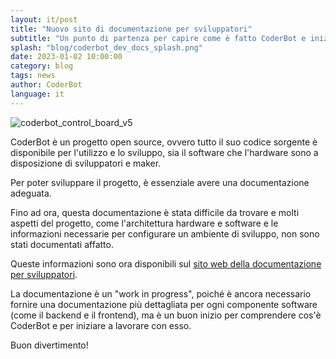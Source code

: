 ```yaml
---
layout: it/post
title: "Nuovo sito di documentazione per sviluppatori"
subtitle: "Un punto di partenza per capire come è fatto CoderBot e iniziare a sviluppare estensioni al progetto."
splash: "blog/coderbot_dev_docs_splash.png"
date: 2023-01-02 10:00:00
category: blog
tags: news
author: CoderBot
language: it
---
```


![coderbot_control_board_v5]({{site.baseurl}}/img/blog/coderbot_dev_docs.png)

CoderBot è un progetto open source, ovvero tutto il suo codice sorgente è disponibile per l'utilizzo e lo sviluppo, sia il software che l'hardware sono a disposizione di sviluppatori e maker.

Per poter sviluppare il progetto, è essenziale avere una documentazione adeguata. 

Fino ad ora, questa documentazione è stata difficile da trovare e molti aspetti del progetto, come l'architettura hardware e software e le informazioni necessarie per configurare un ambiente di sviluppo, non sono stati documentati affatto.

Queste informazioni sono ora disponibili sul [sito web della documentazione per sviluppatori](https://dev.coderbot.org).

La documentazione è un "work in progress", poiché è ancora necessario fornire una documentazione più dettagliata per ogni componente software (come il backend e il frontend), ma è un buon inizio per comprendere cos'è CoderBot e per iniziare a lavorare con esso.

Buon divertimento!